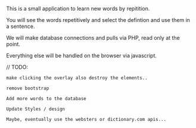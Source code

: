 This is a small application to learn new words
 by repitition.

You will see the words repetitively and select 
the defintion and use them in a sentence.

We will make database connections and pulls via 
PHP, read only at the point.

Everything else will be handled on the browser
 via javascript.

//  TODO:

	make clicking the overlay also destroy the elements..

	remove bootstrap
	
	Add more words to the database

	Update Styles / design

	Maybe, eventually use the websters or dictionary.com apis...